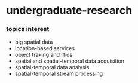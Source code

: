 # undergraduate-research

### topics interest
- big spatial data
- location-based services
- object traking and rfids
- spatial and spatial-temporal data acquisition 
- spatial-temporal data analysis
- spatial-temporal stream processing